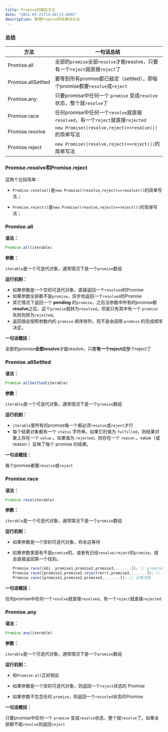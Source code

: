 ```yaml
---
title: Promise的静态方法
date: "2021-03-21T13:48:13.469Z"
description: 整理Promise所有静态方法
---
```


### 总结

| 方法               | 一句话总结                                                   |
| ------------------ | ------------------------------------------------------------ |
| Promise.all        | 全部的`promise`全部`resolve`才能resolve，只要有一个`reject`就直接`reject`了 |
| Promise.allSettled | 要等到所有promise都已敲定（settled），即每个promise都要`resolve`或`reject` |
| Promise.any        | 只要promise中任何一个 `promise` 变成`resolve`状态，整个就`resolve`了 |
| Promise.race       | 任何promise中任何一个`resolve`就直接`resolved`，有一个`reject`就直接`rejected` |
| Promise.resolve    | `new Promise((resolve,reject)=>resolve())`的简单写法         |
| Promise.reject     | `new Promise((resolve,reject)=>reject())`的简单写法          |

### Promise.resolve和Promise.reject

这两个比较简单：

- `Promise.resolve()`是`new Promise((resolve,reject)=>resolve())`的简单写法；

- `Promise.reject()`是`new Promise((resolve,reject)=>reject())`的简单写法；



### Promise.all

**语法：**

```javascript
Promise.all(iterable)
```

 **参数：**

`iterable`是一个可迭代对象，通常情况下是一个`promise`数组

**运行机制：**

- 如果参数是一个空的可迭代对象，直接返回一个`resolved`的Promise
- 如果参数全部都不是`promise`，异步地返回一个`resolved`的Promise
- 其它情况下返回一个 **pending** 的`promise`，之后当参数中所有的promise都**resolve**之后，这个`promise`就转为`resolved`。但是只有其中有一个 `promise` 失败则转为`rejected`。 
- 返回值会按照参数内的 `promise` 顺序排列，而不是由调用 `promise` 的完成顺序决定。

**一句话概括：**

全部的promise**全部resolve**才能resolve，只要**有一个reject**就整个reject了



### Promise.allSettled

**语法：**

```javascript
Promise.allSettled(iterable)
```

 **参数：**

`iterable`是一个可迭代对象，通常情况下是一个`promise`数组

**运行机制：**

- `iterable`里所有的promise每一个都必须`resolve`或`reject`才行
- 每个结果对象都有一个 `status` 字符串。如果它的值为 `fulfilled`，则结果对象上存在一个 `value` 。如果值为 `rejected`，则存在一个 `reason` 。value（或 reason ）反映了每个 promise 的结果。

**一句话概括：**

每个promise都要`resolve`或`reject`



### Promise.race

**语法：**

```javascript
Promise.race(iterable)
```

 **参数：**

`iterable`是一个可迭代对象，通常情况下是一个`promise`数组

**运行机制：**

- 如果参数是一个空的可迭代对象，将永远等待

- 如果参数里面有不是`promise`的，或者有已经`resolve/reject`的`promise`，就会直接返回第一个找到。

  ```javascript
  Promsie.race([obj, promise1,promise2,promise3,.......]); // promise.resolve(obj)
  Promsie.race([promise1,promise2.reject(err),promise3,.......]); // promise.reject(err)
  Promsie.race([promise1,promise2,promise3,.......]); // 正常流程
  ```

**一句话概括：**

任何promise中任何一个`resolve`就直接`resolved`，有一个`reject`就直接`rejected`



### Promise.any

**语法：**

```javascript
Promise.any(iterable)
```

 **参数：**

`iterable`是一个可迭代对象，通常情况下是一个`promise`数组

**运行机制：**

- 和`Promise.all`正好相反

- 如果参数是一个空的可迭代对象，则返回一个`reject`状态的 Promise

- 如果参数不包含任何 `promise`，则返回一个`resvoled`状态的Promise

  

**一句话概括：**

只要promise中任何一个 `promise` 变成`resolve`状态，整个就`resolve`了。如果全部都不能`resolve`则返回`reject`